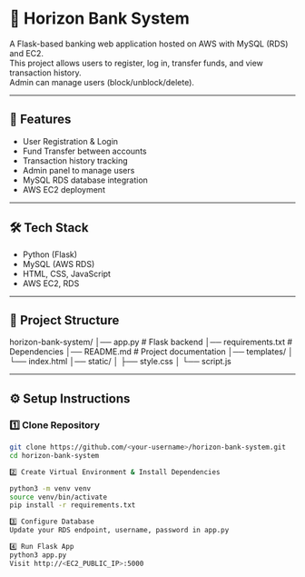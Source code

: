 ﻿# 🏦 Horizon Bank System

A Flask-based banking web application hosted on AWS with MySQL (RDS) and EC2.  
This project allows users to register, log in, transfer funds, and view transaction history.  
Admin can manage users (block/unblock/delete).

---

## 🚀 Features
- User Registration & Login
- Fund Transfer between accounts
- Transaction history tracking
- Admin panel to manage users
- MySQL RDS database integration
- AWS EC2 deployment

---

## 🛠️ Tech Stack
- Python (Flask)
- MySQL (AWS RDS)
- HTML, CSS, JavaScript
- AWS EC2, RDS

---

## 📂 Project Structure
horizon-bank-system/
│── app.py # Flask backend
│── requirements.txt # Dependencies
│── README.md # Project documentation
│── templates/
│ └── index.html
│── static/
│ ├── style.css
│ └── script.js



---

## ⚙️ Setup Instructions

### 1️⃣ Clone Repository
```bash
git clone https://github.com/<your-username>/horizon-bank-system.git
cd horizon-bank-system

2️⃣ Create Virtual Environment & Install Dependencies

python3 -m venv venv
source venv/bin/activate
pip install -r requirements.txt

3️⃣ Configure Database
Update your RDS endpoint, username, password in app.py

4️⃣ Run Flask App
python3 app.py
Visit http://<EC2_PUBLIC_IP>:5000